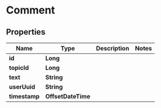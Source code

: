 

# Comment


## Properties

| Name | Type | Description | Notes |
|------------ | ------------- | ------------- | -------------|
|**id** | **Long** |  |  |
|**topicId** | **Long** |  |  |
|**text** | **String** |  |  |
|**userUuid** | **String** |  |  |
|**timestamp** | **OffsetDateTime** |  |  |



